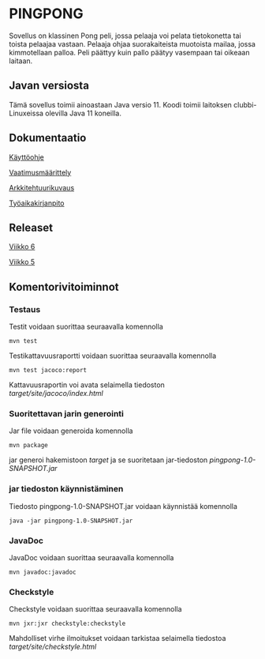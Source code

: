 # PINGPONG

Sovellus on klassinen Pong peli, jossa pelaaja voi pelata tietokonetta tai toista pelaajaa vastaan. Pelaaja ohjaa suorakaiteista muotoista mailaa, jossa kimmotellaan palloa. Peli päättyy kuin pallo päätyy vasempaan tai oikeaan laitaan.

## Javan versiosta

Tämä sovellus toimii ainoastaan Java versio 11. Koodi toimii laitoksen clubbi-Linuxeissa olevilla Java 11 koneilla.

## Dokumentaatio

[Käyttöohje](https://github.com/Sinecos/ot-harjoitustyo/blob/master/pingpong/dokumentaatio/kayttoohje.md)

[Vaatimusmäärittely](https://github.com/Sinecos/ot-harjoitustyo/blob/master/pingpong/dokumentaatio/vaatimusmaarittely.md)

[Arkkitehtuurikuvaus](https://github.com/Sinecos/ot-harjoitustyo/blob/master/pingpong/dokumentaatio/arkkitehtuuri.md)

[Työaikakirjanpito](https://github.com/Sinecos/ot-harjoitustyo/blob/master/pingpong/dokumentaatio/tuntikirjanpito.md)

## Releaset

[Viikko 6](https://github.com/Sinecos/ot-harjoitustyo/releases/tag/Viikko6)

[Viikko 5](https://github.com/Sinecos/ot-harjoitustyo/releases/tag/viikko5)

## Komentorivitoiminnot

### Testaus

Testit voidaan suorittaa seuraavalla komennolla

```
mvn test
```

Testikattavuusraportti voidaan suorittaa seuraavalla komennolla

```
mvn test jacoco:report
```

Kattavuusraportin voi avata selaimella tiedoston _target/site/jacoco/index.html_

### Suoritettavan jarin generointi

Jar file voidaan generoida komennolla

```
mvn package
```

jar generoi hakemistoon _target_ ja se suoritetaan jar-tiedoston _pingpong-1.0-SNAPSHOT.jar_

### jar tiedoston käynnistäminen

Tiedosto pingpong-1.0-SNAPSHOT.jar voidaan käynnistää komennolla

```
java -jar pingpong-1.0-SNAPSHOT.jar
```

### JavaDoc

JavaDoc voidaan suorittaa seuraavalla komennolla

```
mvn javadoc:javadoc
```

### Checkstyle

Checkstyle voidaan suorittaa seuraavalla komennolla

```
mvn jxr:jxr checkstyle:checkstyle
```

Mahdolliset virhe ilmoitukset voidaan tarkistaa selaimella tiedostoa _target/site/checkstyle.html_